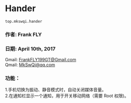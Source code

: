 # Hander    
    top.mkswqi.hander
### 作者: Frank FLY    
### 日期: April 10th, 2017    

Gmail: <FrankFLY199GT@Gmail.com>    
Qmail: <MkSwQi@qq.com>    
    
### 功能：    
1.手机切换为振动、静音模式时，自动关闭媒体音量。    
2.在通知栏显示一个通知，用于开关移动网络（需要 Root 权限)。    
